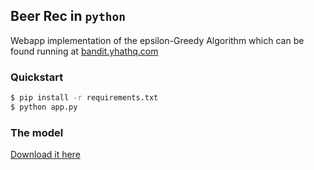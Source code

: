 ## Beer Rec in `python`

Webapp implementation of the epsilon-Greedy Algorithm which can be found running at [bandit.yhathq.com](http://bandit.yhathq.com)

### Quickstart

```bash
$ pip install -r requirements.txt
$ python app.py
```

### The model
[Download it here](http://nbviewer.ipython.org/gist/glamp/6108bb4df474f29eb6cb)
